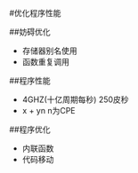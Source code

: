 #优化程序性能

##妨碍优化
* 存储器别名使用
* 函数重复调用

##程序性能
* 4GHZ(十亿周期每秒) 250皮秒
* x + yn n为CPE

##程序优化
* 内联函数
* 代码移动
